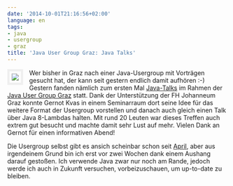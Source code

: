 ```yaml
---
date: '2014-10-01T21:16:56+02:00'
language: en
tags:
- java
- usergroup
- graz
title: 'Java User Group Graz: Java Talks'
---
```



<img src="/media/2014/sign.jpg" style="border: 5px solid #EFEFEF; padding: 5px; max-width:
250px; float: left; margin: 0 1em 1em 0" />Wer bisher in Graz nach einer
Java-Usergroup mit Vorträgen gesucht hat, der kann seit gestern endlich damit
aufhören :-) Gestern fanden nämlich zum ersten Mal [Java-Talks][2] im Rahmen der
[Java User Group Graz][3] statt. Dank der Unterstützung der FH Johanneum Graz
konnte Gernot Kvas in einem Seminarraum dort seine Idee für das weitere Format
der Usergroup vorstellen und danach auch gleich einen Talk über Java 8-Lambdas
halten. Mit rund 20 Leuten war dieses Treffen auch extrem gut besucht und machte
damit sehr Lust auf mehr. Vielen Dank an Gernot für einen informativen Abend!

Die Usergroup selbst gibt es ansich scheinbar schon seit [April][1], aber aus
irgendeinem Grund bin ich erst vor zwei Wochen dank einem Aushang darauf
gestoßen. Ich verwende Java zwar nur noch am Rande, jedoch werde ich auch in
Zukunft versuchen, vorbeizuschauen, um up-to-date zu bleiben.

[1]: http://www.meetup.com/Java-User-Group-Graz/events/176193752/
[2]: http://www.meetup.com/Java-User-Group-Graz/events/187345542/
[3]: http://www.meetup.com/Java-User-Group-Graz/
